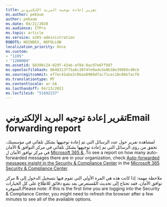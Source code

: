 ```yaml
---
title: تقرير إعادة توجيه البريد الإلكتروني
ms.author: pebaum
author: pebaum
ms.date: 04/21/2020
ms.audience: ITPro
ms.topic: article
ms.service: o365-administration
ROBOTS: NOINDEX, NOFOLLOW
localization_priority: Once
ms.custom:
- "1195"
- "1200004"
ms.assetid: b8308c24-029f-43ab-af84-0ac97e6ff9d7
ms.openlocfilehash: 0648313f75a6c3074fe9ade3e8b30e39869c40cb
ms.sourcegitcommit: ef7ec42aba3c06aa8966dfac71cec18c08e7acf8
ms.translationtype: MT
ms.contentlocale: ar-SA
ms.lasthandoff: 04/13/2021
ms.locfileid: "51692237"
---
```

# <a name="email-forwarding-report"></a><span data-ttu-id="1b32c-102">تقرير إعادة توجيه البريد الإلكتروني</span><span class="sxs-lookup"><span data-stu-id="1b32c-102">Email forwarding report</span></span>

<span data-ttu-id="1b32c-103">لمشاهدة تقرير حول عدد الرسائل التي تم إعادة توجيهها [](https://docs.microsoft.com/microsoft-365/security/office-365-security/mfi-auto-forwarded-messages-report) بشكل تلقائي في مؤسستك، تحقق من رؤى الرسائل التي تم إعادة توجيهها بشكل تلقائي في مركز التوافق & الأمان في مركز توافق الأمان ل [Microsoft 365 &amp; ](https://protection.office.com/#/homepage).</span><span class="sxs-lookup"><span data-stu-id="1b32c-103">To see a report on how many auto-forwarded messages there are in your organization, check [Auto-forwarded messages insight in the Security & Compliance Center](https://docs.microsoft.com/microsoft-365/security/office-365-security/mfi-auto-forwarded-messages-report) in the [Microsoft 365 Security &amp; Compliance Center](https://protection.office.com/#/homepage).</span></span>
  
<span data-ttu-id="1b32c-104">ملاحظة مهمة: إذا كانت هذه هي المرة الأولى التي تقوم فيها بتسجيل الدخول إلى &amp; مركز توافق الأمان، فقد تحتاج إلى تحديث المُستعرض بعد بضع دقائق للاطلاع على كل الخيارات المتوفرة.</span><span class="sxs-lookup"><span data-stu-id="1b32c-104">Please note: if this is the first time you are logging into the Security &amp; Compliance Center, you might need to refresh the browser after a few minutes to see all of the available options.</span></span>
  